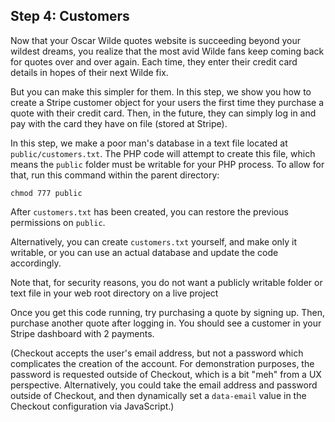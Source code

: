 ## Step 4: Customers

Now that your Oscar Wilde quotes website is succeeding beyond your wildest dreams, you realize that the most avid Wilde fans keep coming back for quotes over and over again.  Each time, they enter their credit card details in hopes of their next Wilde fix.

But you can make this simpler for them.  In this step, we show you how to create a Stripe customer object for your users the first time they purchase a quote with their credit card.  Then, in the future, they can simply log in and pay with the card they have on file (stored at Stripe). 

In this step, we make a poor man's database in a text file located at `public/customers.txt`.  The PHP code will attempt to create this file, which means the `public` folder must be writable for your PHP process. To allow for that, run this command within the parent directory:

    chmod 777 public

After `customers.txt` has been created, you can restore the previous permissions on `public`. 

Alternatively, you can create `customers.txt` yourself, and make only it writable, or you can use an actual database and update the code accordingly. 

Note that, for security reasons, you do not want a publicly writable folder or text file in your web root directory on a live project 

Once you get this code running, try purchasing a quote by signing up.  Then, purchase another quote after logging in.  You should see a customer in your Stripe dashboard with 2 payments.

(Checkout accepts the user's email address, but not a password which complicates the creation of the account. For demonstration purposes, the password is requested outside of Checkout, which is a bit "meh" from a UX perspective. Alternatively, you could take the email address and password outside of Checkout, and then dynamically set a `data-email` value in the Checkout configuration via JavaScript.)


